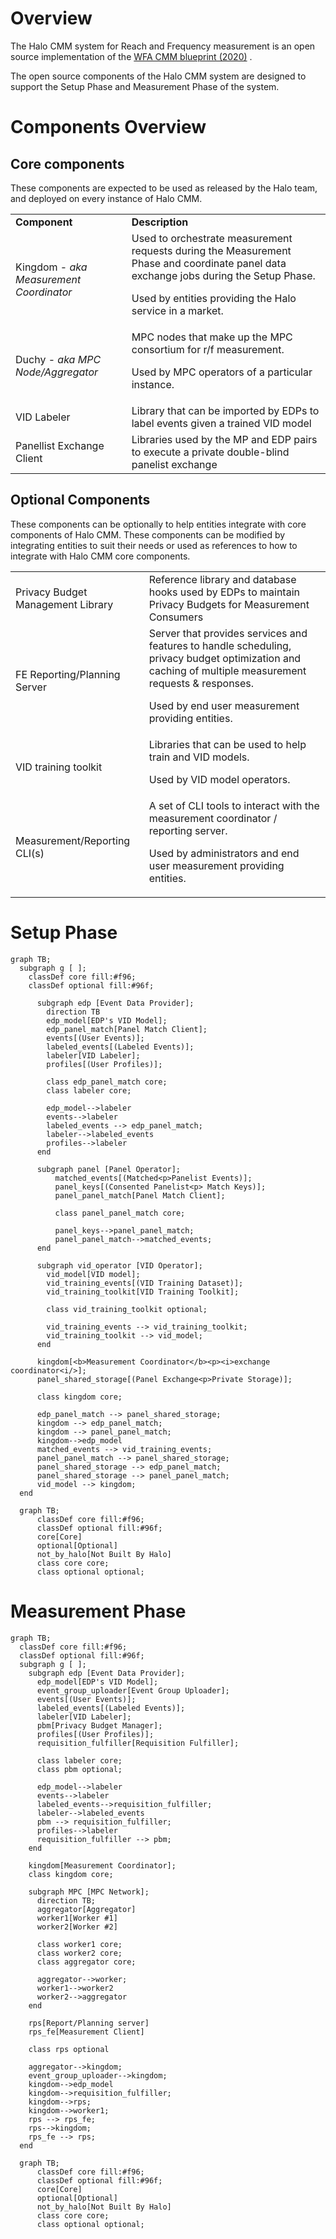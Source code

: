 # Overview

The Halo CMM system for Reach and Frequency measurement is an open source implementation of
the [WFA CMM blueprint (2020)](README.md)
.

The open source components of the Halo CMM system are designed to support the Setup Phase and Measurement Phase of the
system.

# Components Overview

## Core components

These components are expected to be used as released by the Halo team, and deployed on every instance of Halo CMM.

<table>
    <tr>
        <td><strong>Component</strong>
        </td>
        <td><strong>Description</strong>
        </td>
    </tr>
    <tr>
        <td>Kingdom - <em>aka Measurement Coordinator</em>
        </td>
        <td>Used to orchestrate measurement requests during the Measurement Phase and coordinate panel data 
             exchange jobs during the Setup Phase.
            <p>
                Used by entities providing the Halo service in a market.
        </td>
    </tr>
    <tr>
        <td>Duchy -<em> aka MPC Node/Aggregator</em>
        </td>
        <td>MPC nodes that make up the MPC consortium for r/f measurement.
            <p>
                Used by MPC operators of a particular instance.
        </td>
    </tr>
    <tr>
        <td>VID Labeler
        </td>
        <td>Library that can be imported by EDPs to label events given a trained VID model
        </td>
    </tr>
    <tr>
        <td>Panellist Exchange Client
        </td>
        <td>Libraries used by the MP and EDP pairs to execute a private double-blind panelist exchange
        </td>
    </tr>

</table>

## Optional Components

These components can be optionally to help entities integrate with core components of Halo CMM. These components can be
modified by integrating entities to suit their needs or used as references to how to integrate with Halo CMM core
components.

<table>
    <tr>
        <td>Privacy Budget Management Library
        </td>
        <td>Reference library and database hooks used by EDPs to maintain Privacy Budgets for Measurement Consumers
        </td>
    </tr>
     <tr>
        <td>FE Reporting/Planning Server
        </td>
        <td>Server that provides services and features to handle scheduling,
            privacy budget optimization and caching of multiple measurement requests & responses.
            <p>
                Used by end user measurement providing entities.
        </td>
    </tr>
    <tr>
        <td>VID training toolkit
        </td>
        <td>Libraries that can be used to help train and VID models.
            <p>
                Used by VID model operators.
        </td>
    </tr>
    <tr>
        <td>Measurement/Reporting CLI(s)</td>
        <td>A set of CLI tools to interact with the measurement coordinator / reporting server.
            <p>Used by administrators and end user measurement providing entities.
        </td>
    </tr>
</table>

# Setup Phase

```mermaid
graph TB;
  subgraph g [ ];
    classDef core fill:#f96;
    classDef optional fill:#96f;
    
      subgraph edp [Event Data Provider];
        direction TB
        edp_model[EDP's VID Model];
        edp_panel_match[Panel Match Client];
        events[(User Events)];
        labeled_events[(Labeled Events)];
        labeler[VID Labeler];
        profiles[(User Profiles)];
        
        class edp_panel_match core;
        class labeler core;
        
        edp_model-->labeler
        events-->labeler
        labeled_events --> edp_panel_match;
        labeler-->labeled_events
        profiles-->labeler
      end
      
      subgraph panel [Panel Operator];
          matched_events[(Matched<p>Panelist Events)];
          panel_keys[(Consented Panelist<p> Match Keys)];
          panel_panel_match[Panel Match Client];

          class panel_panel_match core;
          
          panel_keys-->panel_panel_match;
          panel_panel_match-->matched_events;
      end

      subgraph vid_operator [VID Operator];
        vid_model[VID model];
        vid_training_events[(VID Training Dataset)];
        vid_training_toolkit[VID Training Toolkit];

        class vid_training_toolkit optional;
        
        vid_training_events --> vid_training_toolkit;
        vid_training_toolkit --> vid_model;
      end

      kingdom[<b>Measurement Coordinator</b><p><i>exchange coordinator<i/>];
      panel_shared_storage[(Panel Exchange<p>Private Storage)];

      class kingdom core;

      edp_panel_match --> panel_shared_storage;
      kingdom --> edp_panel_match;
      kingdom --> panel_panel_match;
      kingdom-->edp_model
      matched_events --> vid_training_events;
      panel_panel_match --> panel_shared_storage;
      panel_shared_storage --> edp_panel_match;
      panel_shared_storage --> panel_panel_match;
      vid_model --> kingdom;
  end
```

```mermaid
  graph TB;
      classDef core fill:#f96;
      classDef optional fill:#96f;
      core[Core]
      optional[Optional]
      not_by_halo[Not Built By Halo]
      class core core;
      class optional optional;
```

# Measurement Phase

```mermaid
graph TB;
  classDef core fill:#f96;
  classDef optional fill:#96f;
  subgraph g [ ];
    subgraph edp [Event Data Provider];
      edp_model[EDP's VID Model];
      event_group_uploader[Event Group Uploader];
      events[(User Events)];
      labeled_events[(Labeled Events)];
      labeler[VID Labeler];
      pbm[Privacy Budget Manager];
      profiles[(User Profiles)];
      requisition_fulfiller[Requisition Fulfiller];
      
      class labeler core;
      class pbm optional;
      
      edp_model-->labeler
      events-->labeler
      labeled_events-->requisition_fulfiller;
      labeler-->labeled_events
      pbm --> requisition_fulfiller;
      profiles-->labeler
      requisition_fulfiller --> pbm;
    end

    kingdom[Measurement Coordinator];
    class kingdom core;

    subgraph MPC [MPC Network];
      direction TB;
      aggregator[Aggregator]
      worker1[Worker #1]
      worker2[Worker #2]
      
      class worker1 core;
      class worker2 core;
      class aggregator core;
  
      aggregator-->worker;
      worker1-->worker2
      worker2-->aggregator
    end
       
    rps[Report/Planning server]
    rps_fe[Measurement Client]

    class rps optional

    aggregator-->kingdom;
    event_group_uploader-->kingdom;
    kingdom-->edp_model
    kingdom-->requisition_fulfiller;
    kingdom-->rps;
    kingdom-->worker1;
    rps --> rps_fe;
    rps-->kingdom;
    rps_fe --> rps;
  end
```

```mermaid
  graph TB;
      classDef core fill:#f96;
      classDef optional fill:#96f;
      core[Core]
      optional[Optional]
      not_by_halo[Not Built By Halo]
      class core core;
      class optional optional;
```
